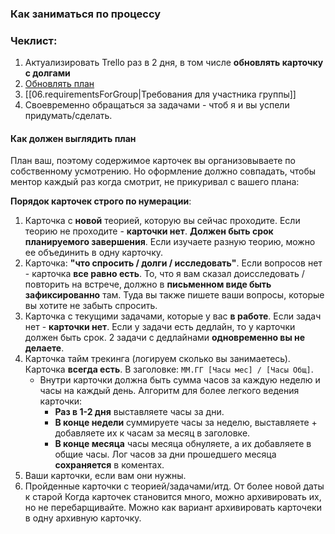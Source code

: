 ### Как заниматься по процессу

### Чеклист:
1. Актуализировать Trello раз в 2 дня, в том числе **обновлять карточку с долгами**
2. [Обновлять план](https://disk.yandex.ru/i/h-D7Rn5FMrLp2A)
3. [[06.requirementsForGroup|Требования для участника группы]]
4. Своевременно обращаться за задачами - чтоб я и вы успели придумать/сделать.

#### Как должен выглядить план  
План ваш, поэтому содержимое карточек вы организовываете по собственному усмотрению. Но оформление должно совпадать, чтобы ментор каждый раз когда смотрит, не прикуривал с вашего плана:

**Порядок карточек строго по нумерации**:
1. Карточка с **новой** теорией, которую вы сейчас проходите. Если теорию не проходите - **карточки нет**. **Должен быть срок планируемого завершения**. Если изучаете разную теорию, можно ее объединить в одну карточку.
2. Карточка: **"что спросить / долги / исследовать"**. Если вопросов нет - карточка **все равно есть**. То, что я вам сказал доисследовать / повторить на встрече, должно в **письменном виде быть зафиксированно** там. Туда вы также пишете ваши вопросы, которые вы хотите не забыть спросить.
3. Карточка с текущими задачами, которые у вас **в работе**. Если задач нет - **карточки нет**. Если у задачи есть дедлайн, то у карточки должен быть срок. 2 задачи с дедлайнами **одновременно вы не делаете**.
4. Карточка тайм трекинга (логируем сколько вы занимаетесь). Карточка **всегда есть**. В заголовке: `ММ.ГГ [Часы мес] / [Часы Общ]`.
    - Внутри карточки должна быть сумма часов за каждую неделю и часы на каждый день. Алгоритм для более легкого ведения карточки:
       - **Раз в 1-2 дня** выставляете часы за дни.
       - **В конце недели** суммируете часы за неделю, выставляете + добавляете их к часам за месяц в заголовке.
       - **В конце месяца** часы месяца обнуляете, а их добавляете в общие часы. Лог часов за дни прошедшего месяца **сохраняется** в коментах.
6. Ваши карточки, если вам они нужны.
7. Пройденные карточки с теорией/задачами/итд. От более новой даты к старой Когда карточек становится много, можно архивировать их, но не перебарщивайте. Можно как вариант архивировать карточеки в одну архивную карточку.
